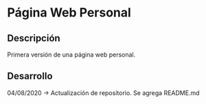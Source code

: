 # Página Web Personal
## Descripción
Primera versión de una página web personal.

## Desarrollo
04/08/2020 -> Actualización de repositorio. Se agrega README.md
